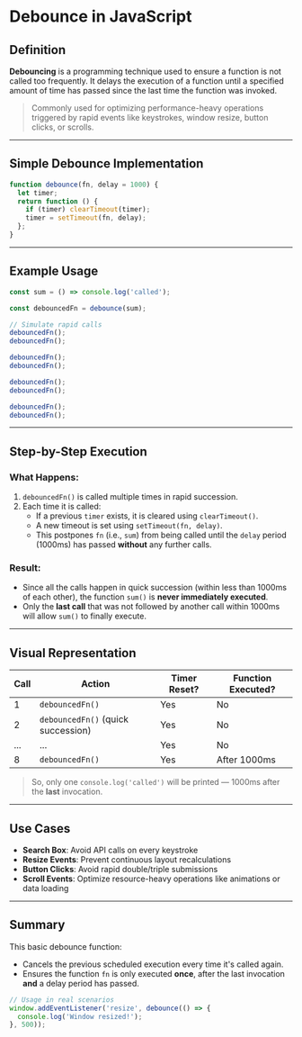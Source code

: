 # Debounce in JavaScript

## Definition

**Debouncing** is a programming technique used to ensure a function is not called too frequently. It delays the execution of a function until a specified amount of time has passed since the last time the function was invoked.

> Commonly used for optimizing performance-heavy operations triggered by rapid events like keystrokes, window resize, button clicks, or scrolls.

---

## Simple Debounce Implementation

```javascript
function debounce(fn, delay = 1000) {
  let timer;
  return function () {
    if (timer) clearTimeout(timer);
    timer = setTimeout(fn, delay);
  };
}
```

---

## Example Usage

```javascript
const sum = () => console.log('called');

const debouncedFn = debounce(sum);

// Simulate rapid calls
debouncedFn();
debouncedFn();

debouncedFn();
debouncedFn();

debouncedFn();
debouncedFn();

debouncedFn();
debouncedFn();
```

---

## Step-by-Step Execution

### What Happens:

1. `debouncedFn()` is called multiple times in rapid succession.
2. Each time it is called:
   - If a previous `timer` exists, it is cleared using `clearTimeout()`.
   - A new timeout is set using `setTimeout(fn, delay)`.
   - This postpones `fn` (i.e., `sum`) from being called until the `delay` period (1000ms) has passed **without** any further calls.

### Result:

- Since all the calls happen in quick succession (within less than 1000ms of each other), the function `sum()` is **never immediately executed**.
- Only the **last call** that was not followed by another call within 1000ms will allow `sum()` to finally execute.

---

## Visual Representation

| Call | Action                                 | Timer Reset? | Function Executed? |
|------|----------------------------------------|--------------|---------------------|
| 1    | `debouncedFn()`                        | Yes          | No                  |
| 2    | `debouncedFn()` (quick succession)     | Yes          | No                  |
| ...  | ...                                    | Yes          | No                  |
| 8    | `debouncedFn()`                        | Yes          | After 1000ms        |

> So, only one `console.log('called')` will be printed — 1000ms after the **last** invocation.

---

## Use Cases

- **Search Box**: Avoid API calls on every keystroke
- **Resize Events**: Prevent continuous layout recalculations
- **Button Clicks**: Avoid rapid double/triple submissions
- **Scroll Events**: Optimize resource-heavy operations like animations or data loading

---

## Summary

This basic debounce function:

- Cancels the previous scheduled execution every time it's called again.
- Ensures the function `fn` is only executed **once**, after the last invocation **and** a delay period has passed.

```javascript
// Usage in real scenarios
window.addEventListener('resize', debounce(() => {
  console.log('Window resized!');
}, 500));
```
